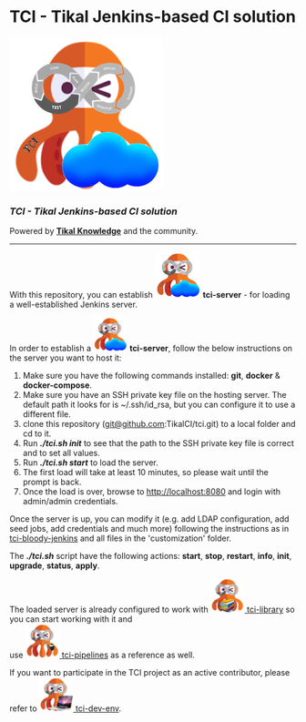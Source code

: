 # TCI - Tikal Jenkins-based CI solution

![tci](images/tci-server.png)

### ***TCI - Tikal Jenkins-based CI solution***
Powered by **[Tikal Knowledge](http://www.tikalk.com)** and the community.
<hr/>

With this repository, you can establish <img src="images/tci-server.png" width="80" height="80"> **tci-server** - for loading a well-established Jenkins server.

In order to establish a <img src="/images/tci-server.png" width="60" height="60"> **tci-server**, follow the below instructions on the server you want to host it:

1. Make sure you have the following commands installed: **git**, **docker** & **docker-compose**.
1. Make sure you have an SSH private key file on the hosting server. The default path it looks for is ~/.ssh/id_rsa, but you can configure it to use a different file.
1. clone this repository (git@github.com:TikalCI/tci.git) to a local folder and cd to it.
1. Run _**./tci.sh init**_ to see that the path to the SSH private key file is correct and to set all values.
1. Run _**./tci.sh start**_ to load the server. 
1. The first load will take at least 10 minutes, so please wait until the prompt is back.
1. Once the load is over, browse to [http://localhost:8080](http://localhost:8080) and login with admin/admin credentials.

Once the server is up, you can modify it (e.g. add LDAP configuration, add seed jobs, add credentials and much more) following the instructions as in [tci-bloody-jenkins](https://github.com/TikalCI/tci-bloody-jenkins) and all files in the 'customization' folder.

The _**./tci.sh**_ script have the following actions: **start**, **stop**, **restart**, **info**, **init**, **upgrade**, **status**, **apply**.

The loaded server is already configured to work with [<img src="images/tci-library.png" width="60" height="60"> tci-library](https://github.com/TikalCI/tci-library) so you can start working with it and<br/>use [<img src="images/tci-pipelines.png" width="60" height="60"> tci-pipelines](https://github.com/TikalCI/tci-pipelines) as a reference as well.

If you want to participate in the TCI project as an active contributor, please refer to [<img src="images/tci-dev.png" width="60" height="60"> tci-dev-env](https://github.com/TikalCI/tci-dev-env).

